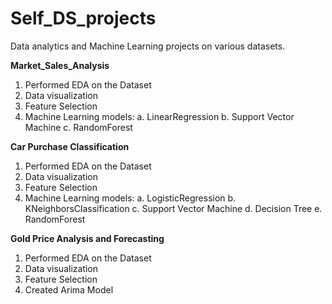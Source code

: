 # Self_DS_projects
Data analytics and Machine Learning projects on various datasets.

 **Market_Sales_Analysis**
 1. Performed EDA on the Dataset
 2.  Data visualization
 3.  Feature Selection
 4.  Machine Learning models:
      a. LinearRegression
      b. Support Vector Machine
      c. RandomForest

**Car Purchase Classification**
 1. Performed EDA on the Dataset
 2.  Data visualization
 3.  Feature Selection
 4.  Machine Learning models:
      a. LogisticRegression
      b. KNeighborsClassification
      c. Support Vector Machine
      d. Decision Tree
      e. RandomForest
      
 **Gold Price Analysis and Forecasting**
  1. Performed EDA on the Dataset
 2.  Data visualization
 3.  Feature Selection
 4.  Created Arima Model
